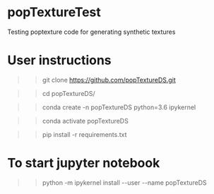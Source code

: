 # popTextureTest
Testing poptexture code for generating synthetic textures

# User instructions

  >> git clone https://github.com/popTextureDS.git
  
  >> cd popTextureDS/
  
  >> conda create -n popTextureDS python=3.6 ipykernel
  
  >> conda activate popTextureDS

  >> pip install -r requirements.txt

# To start jupyter notebook
>> python -m ipykernel install --user --name popTextureDS
